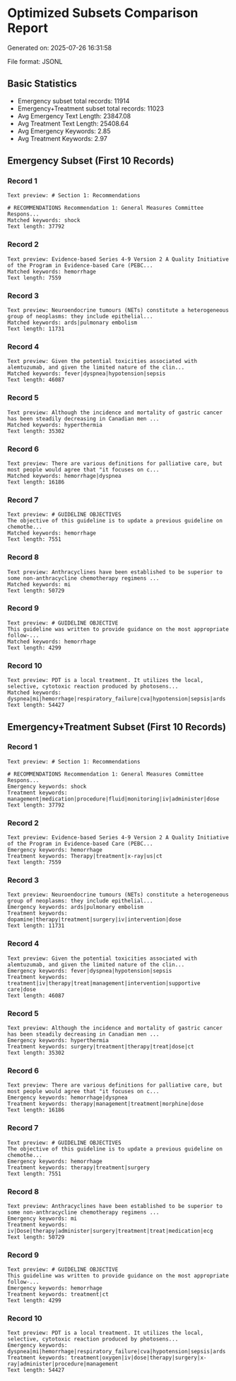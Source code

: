 # Optimized Subsets Comparison Report

Generated on: 2025-07-26 16:31:58

File format: JSONL


## Basic Statistics

- Emergency subset total records: 11914
- Emergency+Treatment subset total records: 11023
- Avg Emergency Text Length: 23847.08
- Avg Treatment Text Length: 25408.64
- Avg Emergency Keywords: 2.85
- Avg Treatment Keywords: 2.97

## Emergency Subset (First 10 Records)


### Record 1
```
Text preview: # Section 1: Recommendations

# RECOMMENDATIONS Recommendation 1: General Measures Committee Respons...
Matched keywords: shock
Text length: 37792
```


### Record 2
```
Text preview: Evidence-based Series 4-9 Version 2 A Quality Initiative of the Program in Evidence-based Care (PEBC...
Matched keywords: hemorrhage
Text length: 7559
```


### Record 3
```
Text preview: Neuroendocrine tumours (NETs) constitute a heterogeneous group of neoplasms: they include epithelial...
Matched keywords: ards|pulmonary embolism
Text length: 11731
```


### Record 4
```
Text preview: Given the potential toxicities associated with alemtuzumab, and given the limited nature of the clin...
Matched keywords: fever|dyspnea|hypotension|sepsis
Text length: 46087
```


### Record 5
```
Text preview: Although the incidence and mortality of gastric cancer has been steadily decreasing in Canadian men ...
Matched keywords: hyperthermia
Text length: 35302
```


### Record 6
```
Text preview: There are various definitions for palliative care, but most people would agree that "it focuses on c...
Matched keywords: hemorrhage|dyspnea
Text length: 16186
```


### Record 7
```
Text preview: # GUIDELINE OBJECTIVES
The objective of this guideline is to update a previous guideline on chemothe...
Matched keywords: hemorrhage
Text length: 7551
```


### Record 8
```
Text preview: Anthracyclines have been established to be superior to some non-anthracycline chemotherapy regimens ...
Matched keywords: mi
Text length: 50729
```


### Record 9
```
Text preview: # GUIDELINE OBJECTIVE
This guideline was written to provide guidance on the most appropriate follow-...
Matched keywords: hemorrhage
Text length: 4299
```


### Record 10
```
Text preview: PDT is a local treatment. It utilizes the local, selective, cytotoxic reaction produced by photosens...
Matched keywords: dyspnea|mi|hemorrhage|respiratory_failure|cva|hypotension|sepsis|ards
Text length: 54427
```


## Emergency+Treatment Subset (First 10 Records)


### Record 1
```
Text preview: # Section 1: Recommendations

# RECOMMENDATIONS Recommendation 1: General Measures Committee Respons...
Emergency keywords: shock
Treatment keywords: management|medication|procedure|fluid|monitoring|iv|administer|dose
Text length: 37792
```


### Record 2
```
Text preview: Evidence-based Series 4-9 Version 2 A Quality Initiative of the Program in Evidence-based Care (PEBC...
Emergency keywords: hemorrhage
Treatment keywords: Therapy|treatment|x-ray|us|ct
Text length: 7559
```


### Record 3
```
Text preview: Neuroendocrine tumours (NETs) constitute a heterogeneous group of neoplasms: they include epithelial...
Emergency keywords: ards|pulmonary embolism
Treatment keywords: dopamine|therapy|treatment|surgery|iv|intervention|dose
Text length: 11731
```


### Record 4
```
Text preview: Given the potential toxicities associated with alemtuzumab, and given the limited nature of the clin...
Emergency keywords: fever|dyspnea|hypotension|sepsis
Treatment keywords: treatment|iv|therapy|treat|management|intervention|supportive care|dose
Text length: 46087
```


### Record 5
```
Text preview: Although the incidence and mortality of gastric cancer has been steadily decreasing in Canadian men ...
Emergency keywords: hyperthermia
Treatment keywords: surgery|treatment|therapy|treat|dose|ct
Text length: 35302
```


### Record 6
```
Text preview: There are various definitions for palliative care, but most people would agree that "it focuses on c...
Emergency keywords: hemorrhage|dyspnea
Treatment keywords: therapy|management|treatment|morphine|dose
Text length: 16186
```


### Record 7
```
Text preview: # GUIDELINE OBJECTIVES
The objective of this guideline is to update a previous guideline on chemothe...
Emergency keywords: hemorrhage
Treatment keywords: therapy|treatment|surgery
Text length: 7551
```


### Record 8
```
Text preview: Anthracyclines have been established to be superior to some non-anthracycline chemotherapy regimens ...
Emergency keywords: mi
Treatment keywords: iv|Dose|therapy|administer|surgery|treatment|treat|medication|ecg
Text length: 50729
```


### Record 9
```
Text preview: # GUIDELINE OBJECTIVE
This guideline was written to provide guidance on the most appropriate follow-...
Emergency keywords: hemorrhage
Treatment keywords: treatment|ct
Text length: 4299
```


### Record 10
```
Text preview: PDT is a local treatment. It utilizes the local, selective, cytotoxic reaction produced by photosens...
Emergency keywords: dyspnea|mi|hemorrhage|respiratory_failure|cva|hypotension|sepsis|ards
Treatment keywords: treatment|oxygen|iv|dose|therapy|surgery|x-ray|administer|procedure|management
Text length: 54427
```
